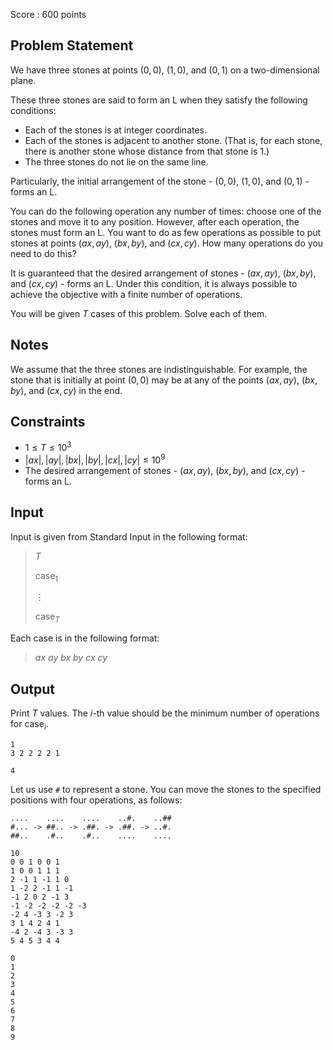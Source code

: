 Score : $600$ points

## Problem Statement

We have three stones at points $(0, 0)$, $(1,0)$, and $(0,1)$ on a two-dimensional plane.

These three stones are said to form an L when they satisfy the following conditions:

- Each of the stones is at integer coordinates.
- Each of the stones is adjacent to another stone. (That is, for each stone, there is another stone whose distance from that stone is $1$.)
- The three stones do not lie on the same line.

Particularly, the initial arrangement of the stone - $(0, 0)$, $(1,0)$, and $(0,1)$ - forms an L.

You can do the following operation any number of times: choose one of the stones and move it to any position. However, after each operation, the stones must form an L.
You want to do as few operations as possible to put stones at points $(ax, ay)$, $(bx, by)$, and $(cx, cy)$. How many operations do you need to do this?

It is guaranteed that the desired arrangement of stones - $(ax, ay)$, $(bx, by)$, and $(cx, cy)$ - forms an L. Under this condition, it is always possible to achieve the objective with a finite number of operations.

You will be given $T$ cases of this problem. Solve each of them.

## Notes

We assume that the three stones are indistinguishable. For example, the stone that is initially at point $(0,0)$ may be at any of the points $(ax, ay)$, $(bx, by)$, and $(cx, cy)$ in the end.

## Constraints

- $1 \leq T \leq 10^3$
- $|ax|,|ay|,|bx|,|by|,|cx|,|cy| \leq 10^9$
- The desired arrangement of stones - $(ax, ay)$, $(bx, by)$, and $(cx, cy)$ - forms an L.

## Input

Input is given from Standard Input in the following format:

> $T$
> 
> $\text{case}_1$
> 
> $\vdots$
> 
> $\text{case}_T$

Each case is in the following format:

> $ax$ $ay$ $bx$ $by$ $cx$ $cy$

## Output

Print $T$ values. The $i$-th value should be the minimum number of operations for $\text{case}_i$.

```input1
1
3 2 2 2 2 1
```

```output1
4
```

Let us use `#` to represent a stone.
You can move the stones to the specified positions with four operations, as follows:

```output1
....    ....    ....    ..#.    ..##
#... -> ##.. -> .##. -> .##. -> ..#.
##..    .#..    .#..    ....    ....
```

```input2
10
0 0 1 0 0 1
1 0 0 1 1 1
2 -1 1 -1 1 0
1 -2 2 -1 1 -1
-1 2 0 2 -1 3
-1 -2 -2 -2 -2 -3
-2 4 -3 3 -2 3
3 1 4 2 4 1
-4 2 -4 3 -3 3
5 4 5 3 4 4
```

```output2
0
1
2
3
4
5
6
7
8
9
```